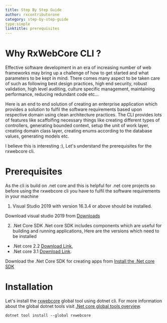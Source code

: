 ```yaml
---
title: Step By Step Guide
author: rxcontributorone
category: step-by-step-guide
type:simple
linktitle: prerequisites
---
```

# Why RxWebCore CLI ?
Effective software development in an era of increasing number of web frameworks may bring up a challenge of how to get started and what parameters to be kept in mind. There comes many aspect to be taken care of such as following best design practices, high end security, robust validation, high level auditing, culture specific management, maintaining performance, reducing redundant code etc...

Here is an end to end solution of creating an enterprise application which provides a solution to fulfil the software requirements based upon respective domain using clean architecture practices. The CLI provides lots of  features like scaffolfing necessary things like creating different types of controllers, generating bounded context, setup the unit of work layer, creating domain class layer, creating enums according to the database values, generating models etc. 

I believe this is interesting :), Let's understand the prerequisites for the rxwebcore cli.

# Prerequisites

As the cli is build on .net core and this is helpful for .net core projects so before using the rxwebcore cli you have to fulfil the software requirements in your machine
1) Visual Studio 2019 with version 16.3.4 or above should be installed.

Download visual studio 2019 from <a class="redirect-link" href="https://visualstudio.microsoft.com/downloads/">Downloads</a>

2) .Net Core SDK
.Net core SDK includes components which are useful for building and running applications, Here are the versions which need to be installed 
* .Net core 2.2 <a class="redirect-link" href="https://dotnet.microsoft.com/download/dotnet-core/2.2">Download Link</a>,
* .Net core 3.1 <a class="redirect-link" href="https://dotnet.microsoft.com/download/dotnet-core/3.1">Download Link</a>.

Download the .Net Core SDK for creating apps from <a class="redirect-link" href="https://docs.microsoft.com/en-us/dotnet/core/install/sdk?pivots=os-windows">Install the .Net core SDK</a>

# Installation
Let's install the <a class="redirect-link" href="https://www.nuget.org/packages/RxWebCore/">rxwebcore</a> global tool using dotnet cli. For more information about the global dotnet tools visit <a class="redirect-link" href="https://docs.microsoft.com/en-us/dotnet/core/tools/global-tools">.Net core global tools overview</a>.

`````
dotnet tool install --global rxwebcore
`````




